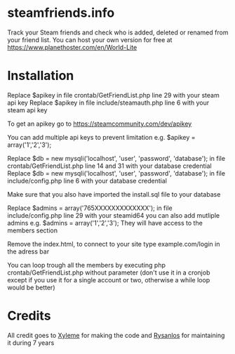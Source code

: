 # steamfriends.info
Track your Steam friends and check who is added, deleted or renamed from your friend list.
You can host your own version for free at https://www.planethoster.com/en/World-Lite

# Installation

Replace $apikey in file crontab/GetFriendList.php line 29 with your steam api key
Replace $apikey in file include/steamauth.php line 6 with your steam api key

To get an apikey go to https://steamcommunity.com/dev/apikey

You can add multiple api keys to prevent limitation e.g. $apikey = array('1','2','3');

Replace $db = new mysqli('localhost', 'user', 'password', 'database'); in file crontab/GetFriendList.php line 14 and 31 with your database credential
Replace $db = new mysqli('localhost', 'user', 'password', 'database'); in file include/config.php line 6 with your database credential

Make sure that you also have imported the install.sql file to your database

Replace $admins = array('765XXXXXXXXXXXXX'); in file include/config.php line 29 with your steamid64 you can also add mutliple admins e.g. $admins = array('1','2','3');
They will have access to the members section

Remove the index.html, to connect to your site type example.com/login in the adress bar

You can loop trough all the members by executing php crontab/GetFriendList.php without parameter (don't use it in a cronjob except if you use it for a single account or two, otherwise a while loop would be better)

# Credits

All credit goes to [Xyleme](https://steamcommunity.com/profiles/76561197960288870) for making the code and [Rysanlos](https://steamcommunity.com/profiles/76561198026039547) for maintaining it during 7 years
